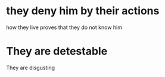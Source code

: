 
# they deny him by their actions
how they live proves that they do not know him

# They are detestable
They are disgusting